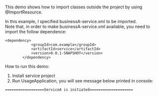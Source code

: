 This demo shows how to import classes outside the project by using @ImportResource.

In this example, I specified businessA-service.xml to be imported. <br/>
Note that, in order to make businessA-service.xml available,  you need to import the follow dependence:
```aidl
<dependency>
            <groupId>com.example</groupId>
            <artifactId>service</artifactId>
            <version>0.0.1-SNAPSHOT</version>
        </dependency>
```

How to run this demo:
1. Install service project
2. Run UsageApplication, you will see message below printed in console:
```aidl
==================ServiceA is initiated====================
```
